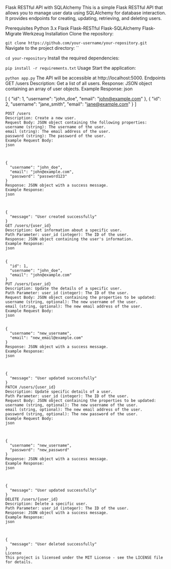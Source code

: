 Flask RESTful API with SQLAlchemy
This is a simple Flask RESTful API that allows you to manage user data using SQLAlchemy for database interaction. It provides endpoints for creating, updating, retrieving, and deleting users.

Prerequisites
Python 3.x
Flask
Flask-RESTful
Flask-SQLAlchemy
Flask-Migrate
Werkzeug
Installation
Clone the repository:

`git clone https://github.com/your-username/your-repository.git`
Navigate to the project directory:
``

`cd your-repository`
Install the required dependencies:

`pip install -r requirements.txt`
Usage
Start the application:

`python app.py`
The API will be accessible at http://localhost:5000.
Endpoints
GET /users
Description: Get a list of all users.
Response: JSON object containing an array of user objects.
Example Response:
json

[
{
"id": 1,
"username": "john_doe",
"email": "john@example.com"
},
{
"id": 2,
"username": "jane_smith",
"email": "jane@example.com"
}
]

```
POST /users
Description: Create a new user.
Request Body: JSON object containing the following properties:
username (string): The username of the user.
email (string): The email address of the user.
password (string): The password of the user.
Example Request Body:
json



{
  "username": "john_doe",
  "email": "john@example.com",
  "password": "password123"
}
Response: JSON object with a success message.
Example Response:
json



{
  "message": "User created successfully"
}
GET /users/{user_id}
Description: Get information about a specific user.
Path Parameter: user_id (integer): The ID of the user.
Response: JSON object containing the user's information.
Example Response:
json


{
  "id": 1,
  "username": "john_doe",
  "email": "john@example.com"
}
PUT /users/{user_id}
Description: Update the details of a specific user.
Path Parameter: user_id (integer): The ID of the user.
Request Body: JSON object containing the properties to be updated:
username (string, optional): The new username of the user.
email (string, optional): The new email address of the user.
Example Request Body:
json


{
  "username": "new_username",
  "email": "new_email@example.com"
}
Response: JSON object with a success message.
Example Response:
json



{
  "message": "User updated successfully"
}
PATCH /users/{user_id}
Description: Update specific details of a user.
Path Parameter: user_id (integer): The ID of the user.
Request Body: JSON object containing the properties to be updated:
username (string, optional): The new username of the user.
email (string, optional): The new email address of the user.
password (string, optional): The new password of the user.
Example Request Body:
json



{
  "username": "new_username",
  "password": "new_password"
}
Response: JSON object with a success message.
Example Response:
json



{
  "message": "User updated successfully"
}
DELETE /users/{user_id}
Description: Delete a specific user.
Path Parameter: user_id (integer): The ID of the user.
Response: JSON object with a success message.
Example Response:
json



{
  "message": "User deleted successfully"
}
License
This project is licensed under the MIT License - see the LICENSE file for details.

```

